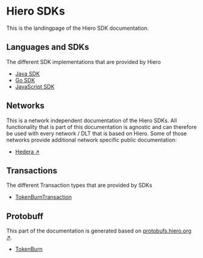 # Hiero SDKs

This is the landingpage of the Hiero SDK documentation.

## Languages and SDKs

The different SDK implementations that are provided by Hiero

- [Java SDK](java.md)
- [Go SDK](go.md)
- [JavaScript SDK](js.md)

## Networks

This is a network independent documentation of the Hiero SDKs.
All functionality that is part of this documentation is agnostic and can therefore be used with every network / DLT that is based on Hiero.
Some of those networks provide additional network specific public documentation:

- [Hedera :arrow_upper_right:](../../hedera/sdks/index.md)

## Transactions

The different Transaction types that are provided by SDKs

- [TokenBurnTransaction](TokenBurnTransaction.md)

## Protobuff

This part of the documentation is generated based on [protobufs.hiero.org :arrow_upper_right:](https://hashgraph.github.io/hedera-protobufs/).

- [TokenBurn](api/TokenBurn.md)

